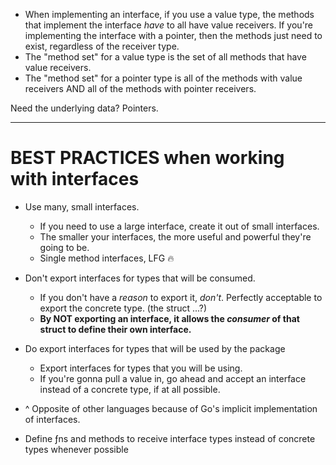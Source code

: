 - When implementing an interface, if you use a value type, the methods that implement the interface _have_ to all have value receivers. If you're implementing the interface with a pointer, then the methods just need to exist, regardless of the
  receiver type.
- The "method set" for a value type is the set of all methods that have value receivers.
- The "method set" for a pointer type is all of the methods with value receivers AND all of the methods with pointer receivers.

Need the underlying data? Pointers.

---

# BEST PRACTICES when working with interfaces

- Use many, small interfaces.

  - If you need to use a large interface, create it out of small interfaces.
  - The smaller your interfaces, the more useful and powerful they're going to be.
  - Single method interfaces, LFG 🔥

- Don't export interfaces for types that will be consumed.

  - If you don't have a _reason_ to export it, _don't_.
    Perfectly acceptable to export the concrete type. (the struct ...?)
  - **By NOT exporting an interface, it allows the _consumer_ of that struct to define their own interface.**

- Do export interfaces for types that will be used by the package

  - Export interfaces for types that you will be using.
  - If you're gonna pull a value in, go ahead and accept an interface instead of a concrete type, if at all possible.

- ^ Opposite of other languages because of Go's implicit implementation of interfaces.
- Define ƒns and methods to receive interface types instead of concrete types whenever possible
